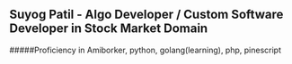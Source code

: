## Suyog Patil - Algo Developer / Custom Software Developer in Stock Market Domain
#####Proficiency in Amiborker, python, golang(learning), php, pinescript
